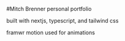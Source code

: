 #Mitch Brenner personal portfolio

built with nextjs, typescript, and tailwind css

framwr motion used for animations

